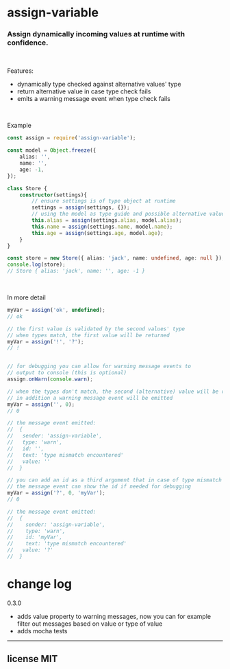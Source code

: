 # assign-variable


### Assign dynamically incoming values at runtime with confidence.

<br/>


Features:

- dynamically type checked against alternative values' type
- return alternative value in case type check fails
- emits a warning message event when type check fails

<br/>

Example
```typescript
const assign = require('assign-variable');

const model = Object.freeze({
	alias: '',
	name: '',
	age: -1,
});

class Store {
	constructor(settings){
		// ensure settings is of type object at runtime
		settings = assign(settings, {});
		// using the model as type guide and possible alternative value
		this.alias = assign(settings.alias, model.alias);
		this.name = assign(settings.name, model.name);
		this.age = assign(settings.age, model.age);
	}
}

const store = new Store({ alias: 'jack', name: undefined, age: null });
console.log(store);
// Store { alias: 'jack', name: '', age: -1 }
```
<br/>

In more detail
```typescript
myVar = assign('ok', undefined);
// ok

// the first value is validated by the second values' type
// when types match, the first value will be returned
myVar = assign('!', '?');
// !


// for debugging you can allow for warning message events to
// output to console (this is optional)
assign.onWarn(console.warn);

// when the types don't match, the second (alternative) value will be returned
// in addition a warning message event will be emitted
myVar = assign('', 0);
// 0

// the message event emitted:
//	{
//   sender: 'assign-variable',
//   type: 'warn',
//   id: '',
//   text: 'type mismatch encountered'
//   value: ''
//	}

// you can add an id as a third argument that in case of type mismatch
// the message event can show the id if needed for debugging
myVar = assign('?', 0, 'myVar');
// 0

// the message event emitted:
//	{
//	  sender: 'assign-variable',
//	  type: 'warn',
//	  id: 'myVar',
//	  text: 'type mismatch encountered'
//   value: '?'
//	}
```

# change log

0.3.0

- adds value property to warning messages, now you can for example filter out messages based on value or type of value
- adds mocha tests

---

## license MIT